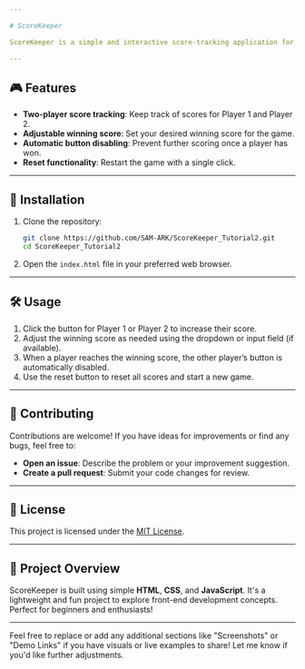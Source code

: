 ```yaml
---

# ScoreKeeper

ScoreKeeper is a simple and interactive score-tracking application for two players. It allows players to compete by increasing their scores, with features like adjustable winning scores and automatic button disabling when a player wins. Perfect for quick and fun games!

---
```


## 🎮 Features

- **Two-player score tracking**: Keep track of scores for Player 1 and Player 2.
- **Adjustable winning score**: Set your desired winning score for the game.
- **Automatic button disabling**: Prevent further scoring once a player has won.
- **Reset functionality**: Restart the game with a single click.

---

## 🚀 Installation

1. Clone the repository:

   ```bash
   git clone https://github.com/SAM-ARK/ScoreKeeper_Tutorial2.git
   cd ScoreKeeper_Tutorial2
   ```

2. Open the `index.html` file in your preferred web browser.

---

## 🛠️ Usage

1. Click the button for Player 1 or Player 2 to increase their score.
2. Adjust the winning score as needed using the dropdown or input field (if available).
3. When a player reaches the winning score, the other player’s button is automatically disabled.
4. Use the reset button to reset all scores and start a new game.

---

## 🤝 Contributing

Contributions are welcome! If you have ideas for improvements or find any bugs, feel free to:

- **Open an issue**: Describe the problem or your improvement suggestion.
- **Create a pull request**: Submit your code changes for review.

---

## 📜 License

This project is licensed under the [MIT License](LICENSE).

---

## 📂 Project Overview

ScoreKeeper is built using simple **HTML**, **CSS**, and **JavaScript**. It's a lightweight and fun project to explore front-end development concepts. Perfect for beginners and enthusiasts!

---

Feel free to replace or add any additional sections like "Screenshots" or "Demo Links" if you have visuals or live examples to share! Let me know if you'd like further adjustments.
